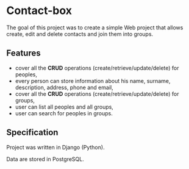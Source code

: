 # Contact-box
The goal of this project was to create a simple Web project that allows create, edit and delete contacts and join them into groups.

## Features
- cover all the **CRUD** operations (create/retrieve/update/delete) for peoples,
- every person can store information about his name, surname, description, address, phone and email,
- cover all the **CRUD** operations (create/retrieve/update/delete) for groups,
- user can list all peoples and all groups,
- user can search for peoples in groups.

## Specification
Project was written in Django (Python).

Data are stored in PostgreSQL.
